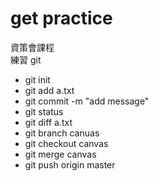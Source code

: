 # get practice 

資策會課程   
練習 git   
   
- git init   
- git add a.txt   
- git commit -m "add message"   
- git status   
- git diff a.txt   
- git branch canuas
- git checkout canvas   
- git merge canvas   
- git push origin master
